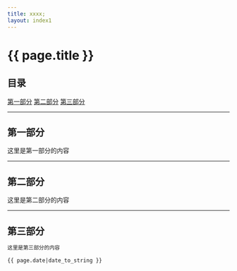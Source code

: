 ```yaml
---
title: xxxx;
layout: index1
---
```




# {{ page.title }}

## 目录
 [第一部分](#第一部分)
 [第二部分](#partII)
 [第三部分](#partIII)

----------------------------------

## 第一部分
 

这里是第一部分的内容

----------------------------------

## 第二部分
 

这里是第二部分的内容

----------------------------------

## 第三部分
 
```markdown
这里是第三部分的内容

{{ page.date|date_to_string }}
```